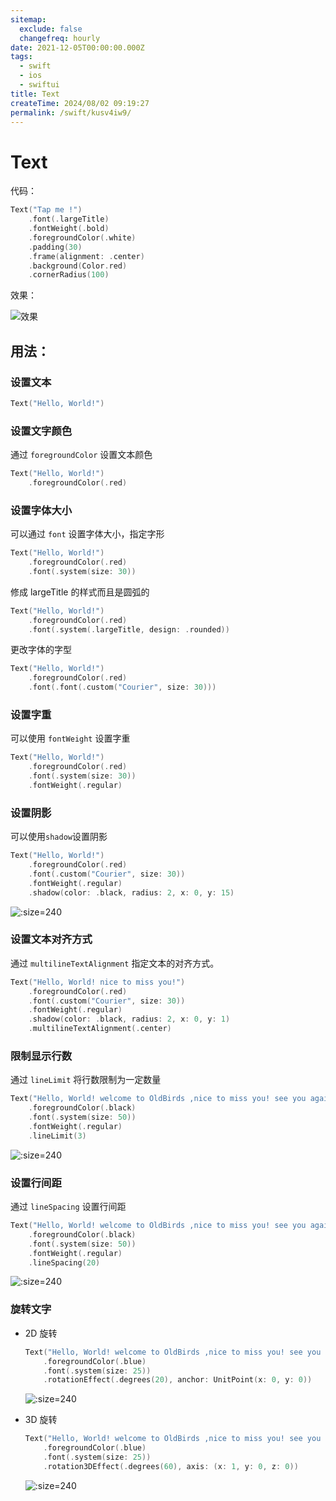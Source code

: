 ```yaml
---
sitemap:
  exclude: false
  changefreq: hourly
date: 2021-12-05T00:00:00.000Z
tags:
  - swift
  - ios
  - swiftui
title: Text
createTime: 2024/08/02 09:19:27
permalink: /swift/kusv4iw9/
---
```


# Text

代码：

```swift
Text("Tap me !")
    .font(.largeTitle)
    .fontWeight(.bold)
    .foregroundColor(.white)
    .padding(30)
    .frame(alignment: .center)
    .background(Color.red)
    .cornerRadius(100)
```

效果：

![效果](http://blog.oldbird.run/tuc/20210616195437.png ":size=240")

## 用法：

### 设置文本

```swift
Text("Hello, World!")
```

### 设置文字颜色

通过 `foregroundColor` 设置文本颜色

```swift
Text("Hello, World!")
    .foregroundColor(.red)
```

### 设置字体大小

可以通过 `font` 设置字体大小，指定字形

```swift
Text("Hello, World!")
    .foregroundColor(.red)
    .font(.system(size: 30))
```

修成 largeTitle 的样式而且是圆弧的

```swift
Text("Hello, World!")
    .foregroundColor(.red)
    .font(.system(.largeTitle, design: .rounded))
```

更改字体的字型

```swift
Text("Hello, World!")
    .foregroundColor(.red)
    .font(.font(.custom("Courier", size: 30)))
```

### 设置字重

可以使用 `fontWeight` 设置字重

```swift
Text("Hello, World!")
    .foregroundColor(.red)
    .font(.system(size: 30))
    .fontWeight(.regular)
```

### 设置阴影

可以使用`shadow`设置阴影

```swift
Text("Hello, World!")
    .foregroundColor(.red)
    .font(.custom("Courier", size: 30))
    .fontWeight(.regular)
    .shadow(color: .black, radius: 2, x: 0, y: 15)
```

![](http://blog.oldbird.run/tuc/20210616203147.png ":size=240")

### 设置文本对齐方式

通过 `multilineTextAlignment` 指定文本的对齐方式。

```swift
Text("Hello, World! nice to miss you!")
    .foregroundColor(.red)
    .font(.custom("Courier", size: 30))
    .fontWeight(.regular)
    .shadow(color: .black, radius: 2, x: 0, y: 1)
    .multilineTextAlignment(.center)
```

### 限制显示行数

通过 `lineLimit` 将行数限制为一定数量

```swift
Text("Hello, World! welcome to OldBirds ,nice to miss you! see you again ~~ ")
    .foregroundColor(.black)
    .font(.system(size: 50))
    .fontWeight(.regular)
    .lineLimit(3)
```

![](http://blog.oldbird.run/tuc/20210616204427.png ":size=240")

### 设置行间距

通过 `lineSpacing` 设置行间距

```swift
Text("Hello, World! welcome to OldBirds ,nice to miss you! see you again ~~ ")
    .foregroundColor(.black)
    .font(.system(size: 50))
    .fontWeight(.regular)
    .lineSpacing(20)
```

![](http://blog.oldbird.run/tuc/20210616204807.png ":size=240")

### 旋转文字

- 2D 旋转

  ```swift
  Text("Hello, World! welcome to OldBirds ,nice to miss you! see you again ~~ ")
      .foregroundColor(.blue)
      .font(.system(size: 25))
      .rotationEffect(.degrees(20), anchor: UnitPoint(x: 0, y: 0))
  ```

  ![](http://blog.oldbird.run/tuc/Screen%20Shot%202021-06-16%20at%209.05.02%20PM.png ":size=240")

- 3D 旋转

  ```swift
  Text("Hello, World! welcome to OldBirds ,nice to miss you! see you again ~~ ")
      .foregroundColor(.blue)
      .font(.system(size: 25))
      .rotation3DEffect(.degrees(60), axis: (x: 1, y: 0, z: 0))
  ```

  ![](http://blog.oldbird.run/tuc/20210616210549.png ":size=240")
